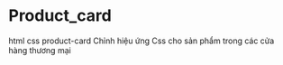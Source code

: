 # Product_card
html css product-card
Chỉnh hiệu ứng Css cho sản phẩm trong các cửa hàng thương mại
